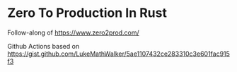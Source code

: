 # Zero To Production In Rust

Follow-along of https://www.zero2prod.com/

Github Actions based on https://gist.github.com/LukeMathWalker/5ae1107432ce283310c3e601fac915f3
